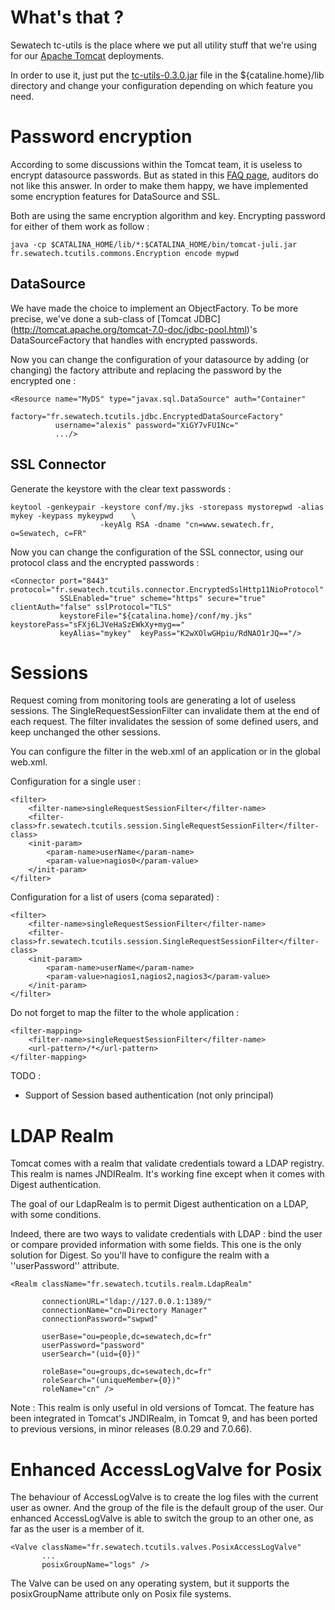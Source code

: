 # What's that ?

Sewatech tc-utils is the place where we put all utility stuff that we're using for our 
[Apache Tomcat](http://tomcat.apache.org) deployments. 

In order to use it, just put the [tc-utils-0.3.0.jar](https://repo1.maven.org/maven2/fr/sewatech/utils/tc-utils/0.3.0/tc-utils-0.3.0.jar) 
file in the ${cataline.home}/lib directory and change your configuration depending on which feature you need.

# Password encryption

According to some discussions within the Tomcat team, it is useless to encrypt datasource passwords. But as stated in 
this [FAQ page](http://wiki.apache.org/tomcat/FAQ/Password), auditors do not like this answer. In order to make them 
happy, we have implemented some encryption features for DataSource and SSL.

Both are using the same encryption algorithm and key. Encrypting password for either of them work as follow :
 
    java -cp $CATALINA_HOME/lib/*:$CATALINA_HOME/bin/tomcat-juli.jar fr.sewatech.tcutils.commons.Encryption encode mypwd 

## DataSource
 
We have made the choice to implement an ObjectFactory. To be more precise, we've done a sub-class of [Tomcat JDBC]
(http://tomcat.apache.org/tomcat-7.0-doc/jdbc-pool.html)'s DataSourceFactory that handles with encrypted passwords. 

Now you can change the configuration of your datasource by adding (or changing) the factory attribute and replacing the 
password by the encrypted one :
   
    <Resource name="MyDS" type="javax.sql.DataSource" auth="Container" 
              factory="fr.sewatech.tcutils.jdbc.EncryptedDataSourceFactory"
              username="alexis" password="XiGY7vFU1Nc=" 
              .../> 

## SSL Connector

Generate the keystore with the clear text passwords :

    keytool -genkeypair -keystore conf/my.jks -storepass mystorepwd -alias mykey -keypass mykeypwd    \
                        -keyAlg RSA -dname "cn=www.sewatech.fr, o=Sewatech, c=FR"    

Now you can change the configuration of the SSL connector, using our protocol class and the encrypted passwords :

    <Connector port="8443" protocol="fr.sewatech.tcutils.connector.EncryptedSslHttp11NioProtocol"
               SSLEnabled="true" scheme="https" secure="true" clientAuth="false" sslProtocol="TLS" 
               keystoreFile="${catalina.home}/conf/my.jks" keystorePass="sFXj6LJVeHaSzEWkXy+myg=="
               keyAlias="mykey"  keyPass="K2wXOlwGHpiu/RdNAO1rJQ=="/>

# Sessions

Request coming from monitoring tools are generating a lot of useless sessions. The SingleRequestSessionFilter can 
invalidate them at the end of each request. The filter invalidates the session of some defined users, and keep unchanged 
the other sessions.

You can configure the filter in the web.xml of an application or in the global web.xml.

Configuration for a single user :

    <filter>
        <filter-name>singleRequestSessionFilter</filter-name>
        <filter-class>fr.sewatech.tcutils.session.SingleRequestSessionFilter</filter-class>
        <init-param>
            <param-name>userName</param-name>
            <param-value>nagios0</param-value>
        </init-param>
    </filter>
    
Configuration for a list of users (coma separated) :

    <filter>
        <filter-name>singleRequestSessionFilter</filter-name>
        <filter-class>fr.sewatech.tcutils.session.SingleRequestSessionFilter</filter-class>
        <init-param>
            <param-name>userName</param-name>
            <param-value>nagios1,nagios2,nagios3</param-value>
        </init-param>
    </filter>

Do not forget to map the filter to the whole application :
    
    <filter-mapping>
        <filter-name>singleRequestSessionFilter</filter-name>
        <url-pattern>/*</url-pattern>
    </filter-mapping>

TODO :

* Support of Session based authentication (not only principal)

# LDAP Realm

Tomcat comes with a realm that validate credentials toward a LDAP registry. This realm is names JNDIRealm. It's working 
fine except when it comes with Digest authentication.

The goal of our LdapRealm is to permit Digest authentication on a LDAP, with some conditions.
 
Indeed, there are two ways to validate credentials with LDAP : bind the user or compare provided information with some 
fields. This one is the only solution for Digest. So you'll have to configure the realm with a ''userPassword'' attribute.  

    <Realm className="fr.sewatech.tcutils.realm.LdapRealm"

           connectionURL="ldap://127.0.0.1:1389/"
           connectionName="cn=Directory Manager"
           connectionPassword="swpwd"

           userBase="ou=people,dc=sewatech,dc=fr"
           userPassword="password"
           userSearch="(uid={0})"

           roleBase="ou=groups,dc=sewatech,dc=fr"
           roleSearch="(uniqueMember={0})"
           roleName="cn" />

Note : This realm is only useful in old versions of Tomcat. The feature has been integrated in Tomcat's JNDIRealm, in
  Tomcat 9, and has been ported to previous versions, in minor releases (8.0.29 and 7.0.66).

# Enhanced AccessLogValve for Posix

The behaviour of AccessLogValve is to create the log files with the current user as owner. And the group of the file is 
the default group of the user. Our enhanced AccessLogValve is able to switch the group to an other one, as far as the 
user is a member of it.

    <Valve className="fr.sewatech.tcutils.valves.PosixAccessLogValve"
           ...
           posixGroupName="logs" />

The Valve can be used on any operating system, but it supports the posixGroupName attribute only on Posix file systems.
